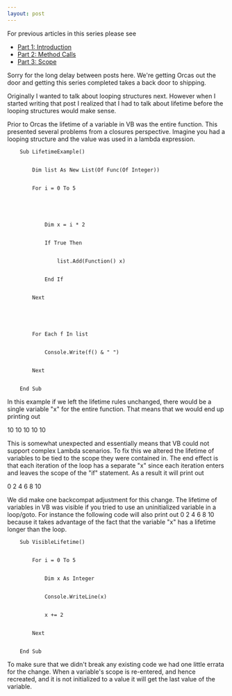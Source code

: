 ```yaml
---
layout: post
---
```

For previous articles in this series please see

  * [Part 1: Introduction](http://blogs.msdn.com/jaredpar/archive/2007/04/27/closures-in-vb-part-1.aspx)
  * [Part 2: Method Calls](http://blogs.msdn.com/jaredpar/archive/2007/05/03/closures-in-vb-part-2-method-calls.aspx)
  * [Part 3: Scope](http://blogs.msdn.com/jaredpar/archive/2007/05/25/closures-in-vb-part-3-scope.aspx)

Sorry for the long delay between posts here.  We're getting Orcas out the door
and getting this series completed takes a back door to shipping.

Originally I wanted to talk about looping structures next.  However when I
started writing that post I realized that I had to talk about lifetime before
the looping structures would make sense.

Prior to Orcas the lifetime of a variable in VB was the entire function.  This
presented several problems from a closures perspective.  Imagine you had a
looping structure and the value was used in a lambda expression.

    
    
        Sub LifetimeExample()


            Dim list As New List(Of Func(Of Integer))


            For i = 0 To 5


    


                Dim x = i * 2


                If True Then


                    list.Add(Function() x)


                End If


            Next


    


            For Each f In list


                Console.Write(f() & " ")


            Next


        End Sub

In this example if we left the lifetime rules unchanged, there would be a
single variable "x" for the entire function.  That means that we would end up
printing out

10 10 10 10 10

This is somewhat unexpected and essentially means that VB could not support
complex Lambda scenarios.  To fix this we altered the lifetime of variables to
be tied to the scope they were contained in.  The end effect is that each
iteration of the loop has a separate "x" since each iteration enters and
leaves the scope of the "if" statement.  As a result it will print out

0 2 4 6 8 10

We did make one backcompat adjustment for this change.  The lifetime of
variables in VB was visible if you tried to use an uninitialized variable in a
loop/goto.  For instance the following code will also print out 0 2 4 6 8 10
because it takes advantage of the fact that the variable "x" has a lifetime
longer than the loop.

    
    
        Sub VisibleLifetime()


            For i = 0 To 5


                Dim x As Integer


                Console.WriteLine(x)


                x += 2


            Next


        End Sub

To make sure that we didn't break any existing code we had one little errata
for the change.  When a variable's scope is re-entered, and hence recreated,
and it is not initialized to a value it will get the last value of the
variable.

